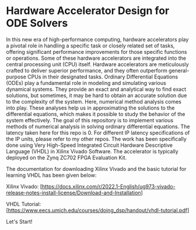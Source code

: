 # Hardware Accelerator Design for ODE Solvers #

In this new era of high-performance computing, hardware accelerators play a pivotal role in handling a specific task or closely related set of tasks, offering
significant performance improvements for those specific functions or operations. Some of these hardware accelerators are integrated into the central processing unit (CPU) itself. Hardware accelerators are meticulously crafted to deliver superior performance, and they often outperform general-purpose CPUs in their designated tasks. Ordinary Differential Equations (ODEs) play a fundamental role in modeling and simulating various dynamical systems. They provide an exact and
analytical way to find exact solutions, but sometimes, it may be hard to obtain an accurate solution due to the complexity of the system. Here, numerical
method analysis comes into play. These analyses help us in approximating the solutions to the differential equations, which makes it possible to study the
behavior of the system effectively. The goal of this repository is to implement various methods of numerical analysis in solving ordinary differential equations. The latency taken here for this repo is 0. For different IP latency specifications of the IP units, please refer to my other repos. The work has been specifically done using Very High-Speed Integrated Circuit Hardware Descriptive Language (VHDL) in Xilinx Vivado Software. The accelerator is typically deployed on the Zynq ZC702 FPGA Evaluation Kit.

The documentation for downloading Xilinx Vivado and the basic tutorial for learning VHDL has been given below:

Xilinx Vivado: [https://docs.xilinx.com/r/2022.1-English/ug973-vivado-release-notes-install-license/Download-and-Installation]

VHDL Tutorial: [https://www.eecs.umich.edu/courses/doing_dsp/handout/vhdl-tutorial.pdf]

Let's Start!











